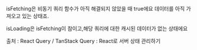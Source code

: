 isFetching은 비동기 쿼리 함수가 아직 해결되지 않았을 때 true에요
데이터를 아직 가져오고 있는 상태죠.

isLoading은 isFetching이 참이고,해당 쿼리에 대한 캐시된 데이터가 없는 상태에요

출처 : React Query / TanStack Query :
React로 서버 상태 관리하기 
